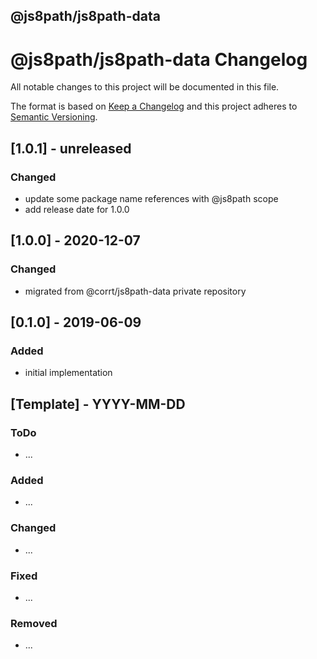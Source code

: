## @js8path/js8path-data

# @js8path/js8path-data Changelog
All notable changes to this project will be documented in this file.

The format is based on [Keep a Changelog](http://keepachangelog.com/en/1.0.0/)
and this project adheres to [Semantic Versioning](http://semver.org/spec/v2.0.0.html).


## [1.0.1] - unreleased

### Changed
- update some package name references with @js8path scope
- add release date for 1.0.0

## [1.0.0] - 2020-12-07

### Changed
- migrated from @corrt/js8path-data private repository
 
## [0.1.0] - 2019-06-09

### Added
- initial implementation 

## [Template] - YYYY-MM-DD

### ToDo
- ...

### Added
- ...

### Changed
- ...

### Fixed
- ...

### Removed
- ...

